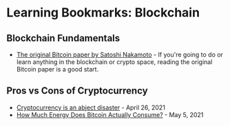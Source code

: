 # Learning Bookmarks: Blockchain

## Blockchain Fundamentals

- [The original Bitcoin paper by Satoshi Nakamoto](https://bitcoin.org/bitcoin.pdf) - If you're going to do or learn anything in the blockchain or crypto space, reading the original Bitcoin paper is a good start.

## Pros vs Cons of Cryptocurrency

- [Cryptocurrency is an abject disaster](https://drewdevault.com/2021/04/26/Cryptocurrency-is-a-disaster.html) - April 26, 2021
- [How Much Energy Does Bitcoin Actually Consume?](https://hbr.org/amp/2021/05/how-much-energy-does-bitcoin-actually-consume) - May 5, 2021

